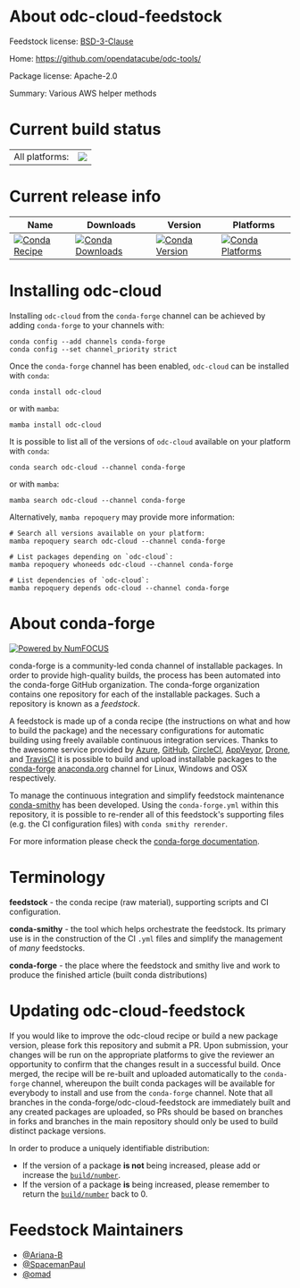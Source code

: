 About odc-cloud-feedstock
=========================

Feedstock license: [BSD-3-Clause](https://github.com/conda-forge/odc-cloud-feedstock/blob/main/LICENSE.txt)

Home: https://github.com/opendatacube/odc-tools/

Package license: Apache-2.0

Summary: Various AWS helper methods

Current build status
====================


<table><tr><td>All platforms:</td>
    <td>
      <a href="https://dev.azure.com/conda-forge/feedstock-builds/_build/latest?definitionId=17750&branchName=main">
        <img src="https://dev.azure.com/conda-forge/feedstock-builds/_apis/build/status/odc-cloud-feedstock?branchName=main">
      </a>
    </td>
  </tr>
</table>

Current release info
====================

| Name | Downloads | Version | Platforms |
| --- | --- | --- | --- |
| [![Conda Recipe](https://img.shields.io/badge/recipe-odc--cloud-green.svg)](https://anaconda.org/conda-forge/odc-cloud) | [![Conda Downloads](https://img.shields.io/conda/dn/conda-forge/odc-cloud.svg)](https://anaconda.org/conda-forge/odc-cloud) | [![Conda Version](https://img.shields.io/conda/vn/conda-forge/odc-cloud.svg)](https://anaconda.org/conda-forge/odc-cloud) | [![Conda Platforms](https://img.shields.io/conda/pn/conda-forge/odc-cloud.svg)](https://anaconda.org/conda-forge/odc-cloud) |

Installing odc-cloud
====================

Installing `odc-cloud` from the `conda-forge` channel can be achieved by adding `conda-forge` to your channels with:

```
conda config --add channels conda-forge
conda config --set channel_priority strict
```

Once the `conda-forge` channel has been enabled, `odc-cloud` can be installed with `conda`:

```
conda install odc-cloud
```

or with `mamba`:

```
mamba install odc-cloud
```

It is possible to list all of the versions of `odc-cloud` available on your platform with `conda`:

```
conda search odc-cloud --channel conda-forge
```

or with `mamba`:

```
mamba search odc-cloud --channel conda-forge
```

Alternatively, `mamba repoquery` may provide more information:

```
# Search all versions available on your platform:
mamba repoquery search odc-cloud --channel conda-forge

# List packages depending on `odc-cloud`:
mamba repoquery whoneeds odc-cloud --channel conda-forge

# List dependencies of `odc-cloud`:
mamba repoquery depends odc-cloud --channel conda-forge
```


About conda-forge
=================

[![Powered by
NumFOCUS](https://img.shields.io/badge/powered%20by-NumFOCUS-orange.svg?style=flat&colorA=E1523D&colorB=007D8A)](https://numfocus.org)

conda-forge is a community-led conda channel of installable packages.
In order to provide high-quality builds, the process has been automated into the
conda-forge GitHub organization. The conda-forge organization contains one repository
for each of the installable packages. Such a repository is known as a *feedstock*.

A feedstock is made up of a conda recipe (the instructions on what and how to build
the package) and the necessary configurations for automatic building using freely
available continuous integration services. Thanks to the awesome service provided by
[Azure](https://azure.microsoft.com/en-us/services/devops/), [GitHub](https://github.com/),
[CircleCI](https://circleci.com/), [AppVeyor](https://www.appveyor.com/),
[Drone](https://cloud.drone.io/welcome), and [TravisCI](https://travis-ci.com/)
it is possible to build and upload installable packages to the
[conda-forge](https://anaconda.org/conda-forge) [anaconda.org](https://anaconda.org/)
channel for Linux, Windows and OSX respectively.

To manage the continuous integration and simplify feedstock maintenance
[conda-smithy](https://github.com/conda-forge/conda-smithy) has been developed.
Using the ``conda-forge.yml`` within this repository, it is possible to re-render all of
this feedstock's supporting files (e.g. the CI configuration files) with ``conda smithy rerender``.

For more information please check the [conda-forge documentation](https://conda-forge.org/docs/).

Terminology
===========

**feedstock** - the conda recipe (raw material), supporting scripts and CI configuration.

**conda-smithy** - the tool which helps orchestrate the feedstock.
                   Its primary use is in the construction of the CI ``.yml`` files
                   and simplify the management of *many* feedstocks.

**conda-forge** - the place where the feedstock and smithy live and work to
                  produce the finished article (built conda distributions)


Updating odc-cloud-feedstock
============================

If you would like to improve the odc-cloud recipe or build a new
package version, please fork this repository and submit a PR. Upon submission,
your changes will be run on the appropriate platforms to give the reviewer an
opportunity to confirm that the changes result in a successful build. Once
merged, the recipe will be re-built and uploaded automatically to the
`conda-forge` channel, whereupon the built conda packages will be available for
everybody to install and use from the `conda-forge` channel.
Note that all branches in the conda-forge/odc-cloud-feedstock are
immediately built and any created packages are uploaded, so PRs should be based
on branches in forks and branches in the main repository should only be used to
build distinct package versions.

In order to produce a uniquely identifiable distribution:
 * If the version of a package **is not** being increased, please add or increase
   the [``build/number``](https://docs.conda.io/projects/conda-build/en/latest/resources/define-metadata.html#build-number-and-string).
 * If the version of a package **is** being increased, please remember to return
   the [``build/number``](https://docs.conda.io/projects/conda-build/en/latest/resources/define-metadata.html#build-number-and-string)
   back to 0.

Feedstock Maintainers
=====================

* [@Ariana-B](https://github.com/Ariana-B/)
* [@SpacemanPaul](https://github.com/SpacemanPaul/)
* [@omad](https://github.com/omad/)

